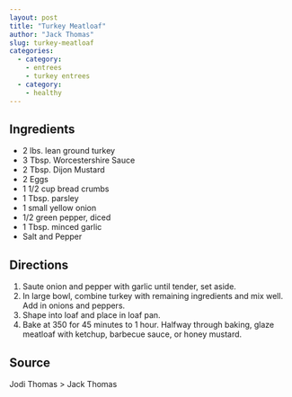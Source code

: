 ```yaml
---
layout: post
title: "Turkey Meatloaf"
author: "Jack Thomas"
slug: turkey-meatloaf
categories:
  - category:
    - entrees
    - turkey entrees
  - category:
    - healthy
---
```


## Ingredients

- 2 lbs. lean ground turkey
- 3 Tbsp. Worcestershire Sauce
- 2 Tbsp. Dijon Mustard
- 2 Eggs
- 1 1/2 cup bread crumbs
- 1 Tbsp. parsley
- 1 small yellow onion
- 1/2 green pepper, diced
- 1 Tbsp. minced garlic
- Salt and Pepper

## Directions

1. Saute onion and pepper with garlic until tender, set aside.
2. In large bowl, combine turkey with remaining ingredients and mix well. Add in onions and peppers.
3. Shape into loaf and place in loaf pan.
4. Bake at 350 for 45 minutes to 1 hour. Halfway through baking, glaze meatloaf with ketchup, barbecue sauce, or honey mustard.

## Source

Jodi Thomas > Jack Thomas
